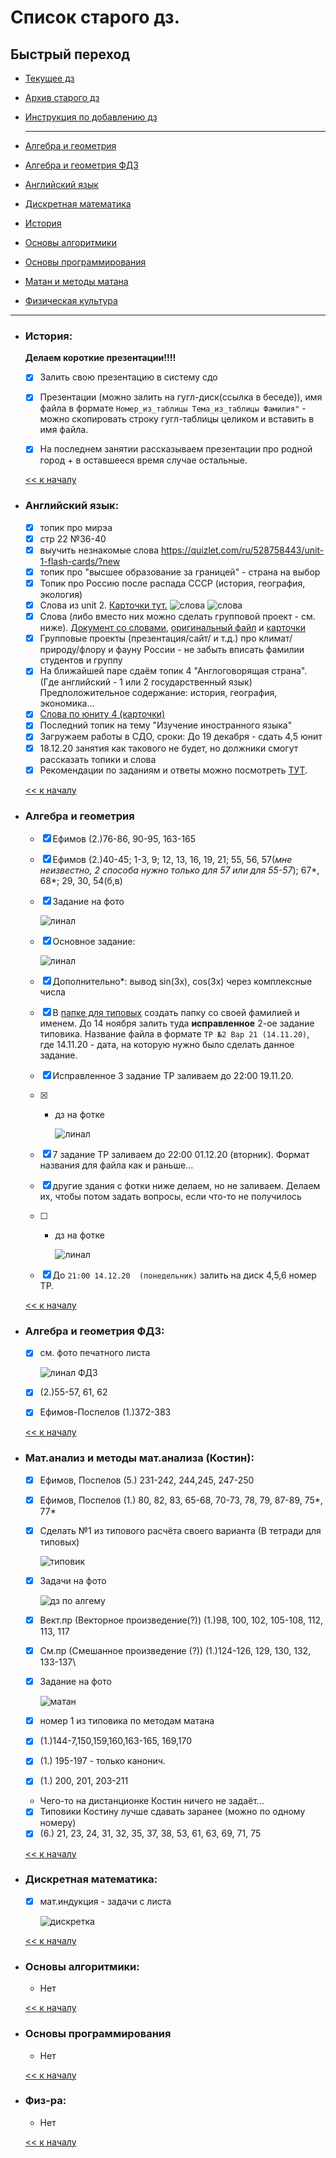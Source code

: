 # Список старого дз.

## Быстрый переход

- [Текущее дз](README.md#Список-текущего-и-будущего-дз)
- [Архив старого дз](архив_дз.md)
- [Инструкция по добавлению дз](Как_вам_добавлять_сюда_дз/Как_добавить_дз.md)

    ***

- [Алгебра и геометрия](#Алгебра-и-геометрия)
- [Алгебра и геометрия ФДЗ](#Алгебра-и-геометрия-ФДЗ)
- [Английский язык](#Английский-язык)
- [Дискретная математика](#Дискретная-математика)
- [История](#История)
- [Основы алгоритмики](#Основы-алгоритмики)
- [Основы программирования](#Основы-программирования)
- [Матан и методы матана](#матанализ-и-методы-матанализа-костин)
- [Физическая культура](#Физ-ра)

***

- ### История:
    **Делаем короткие презентации!!!!**
    - [x] Залить свою презентацию в систему сдо
	- [x] Презентации (можно залить на гугл-диск(ссылка в беседе)), имя файла в формате `Номер_из_таблицы Тема_из_таблицы Фамилия"` - можно скопировать строку гугл-таблицы целиком и вставить в имя файла.
    
    - [x] На последнем занятии рассказываем презентации про родной город + в оставшееся время случае остальные. 
    
    [<< к началу](#Быстрый-переход)

- ### Английский язык:

    - [x] топик про мирэа
    - [x] стр 22 №36-40 
    - [x] выучить незнакомые слова https://quizlet.com/ru/528758443/unit-1-flash-cards/?new
    - [x] топик про "высшее образование за границей" - страна на выбор
    - [x] Топик про Россию после распада СССР (история, география, экология)
    - [x] Слова из unit 2. [Карточки тут.](https://quizlet.com/_8umo4q?x=1qqt&i=1orgvy)
    ![слова](/Ресурсы/Изображения/англ_1.jpg) ![слова](/Ресурсы/Изображения/англ_2.jpg)
    - [x] Слова (либо вместо них можно сделать групповой проект - см. ниже).
        [Документ со словами](/Ресурсы/Документы/words.md), [оригинальный файл](/Ресурсы/Документы/unit3.docx) и [карточки](https://quizlet.com/ru/542944148/unit-3-flash-cards/?new)
    - [x] Групповые проекты (презентация/сайт/ и т.д.) про климат/природу/флору и фауну России - не забыть вписать фамилии студентов и группу
    - [x] На ближайшей паре сдаём топик 4 "Англоговорящая страна". (Где английский - 1 или 2 государственный язык) Предположительное содержание: история, география, экономика...
    - [x] [Слова по юниту 4 (карточки)](https://quizlet.com/ru/547590349/unit-4-flash-cards/)
    - [x] Последний топик на тему "Изучение иностранного языка"
    - [x] Загружаем работы в СДО, сроки: До 19 декабря - сдать 4,5 юнит
    - [x] 18.12.20 занятия как такового не будет, но должники смогут рассказать топики и слова
    - [x] Рекомендации по заданиям и ответы можно посмотреть [ТУТ](дистанционный_английский.md).

    [<< к началу](#Быстрый-переход)

- ### Алгебра и геометрия 
    - [x] Ефимов (2.)76-86, 90-95, 163-165
    - [x] Ефимов (2.)40-45; 1-3, 9; 12, 13, 16, 19, 21; 55, 56, 57(*мне неизвестно, 2 способа нужно только для 57 или для 55-57*); 67*, 68*; 29, 30, 54(б,в) 
    - [x] Задание на фото

        ![линал](/Ресурсы/Изображения/линал1.jpg)

    - [x] Основное задание:

        ![линал](/Ресурсы/Изображения/линал2.jpg)
    - [x] Дополнительно*: вывод sin(3x), cos(3x) через комплексные числа
    - [x] В [папке для типовых](https://drive.google.com/drive/folders/1yZzDBosCA-goPjwXN5-GJYDGfdrk-nsD?usp=sharing) создать папку со своей фамилией и именем. До 14 ноября залить туда **исправленное** 2-ое задание типовика. Название файла в формате `ТР №2 Вар 21 (14.11.20)`, где 14.11.20 - дата, на которую нужно было сделать данное задание.
    - [x] Исправленное 3 задание ТР заливаем до 22:00 19.11.20.
    - [x] + дз на фотке

        ![линал](/Ресурсы/Изображения/линал3.jpg)

    - [x] 7 задание ТР заливаем до 22:00 01.12.20 (вторник). Формат названия для файла как и раньше...
    - [x] другие здания с фотки ниже делаем, но не заливаем. Делаем их, чтобы потом задать вопросы, если что-то не получилось
    - [ ] + дз на фотке

        ![линал](/Ресурсы/Изображения/линал4.jpg)
        
    - [x] До `21:00 14.12.20  (понедельник)` залить на диск 4,5,6 номер ТР.

    [<< к началу](#Быстрый-переход)

- ### Алгебра и геометрия ФДЗ:
    - [x] см. фото печатного листа

        ![линал ФДЗ](/Ресурсы/Изображения/линал_ФДЗ_1.jpg)
    - [x] (2.)55-57, 61, 62
    
    - [x] Ефимов-Поспелов (1.)372-383

    [<< к началу](#Быстрый-переход)

- ### Мат.анализ и методы мат.анализа (Костин):
    - [x] Ефимов, Поспелов (5.) 231-242, 244,245, 247-250
    - [x] Ефимов, Поспелов (1.) 80, 82, 83, 65-68, 70-73, 78, 79, 87-89, 75*, 77*  
    - [x] Сделать №1 из типового расчёта своего варианта (В тетради для типовых) 

        ![типовик](/Ресурсы/Изображения/типовое_по_матАну.jpg)
    - [x] Задачи на фото 
        
        ![дз по алгему](/Ресурсы/Изображения/матан1.jpg)
        
    - [x] Вект.пр (Векторное произведение(?)) (1.)98, 100, 102, 105-108, 112, 113, 117
    - [x] См.пр (Смешанное произведение (?)) (1.)124-126, 129, 130, 132, 133-137\
    - [x] Задание на фото

        ![матан](/Ресурсы/Изображения/матан2.jpg)

    - [x] номер 1 из типовика по методам матана
    - [x] (1.)144-7,150,159,160,163-165, 169,170
    - [x] (1.) 195-197 - только канонич.
    - [x] (1.) 200, 201, 203-211
    - Чего-то на дистанционке Костин ничего не задаёт...
    - [x] Типовики Костину лучше сдавать заранее (можно по одному номеру)
    - [x] (6.) 21, 23, 24, 31, 32, 35, 37, 38, 53, 61, 63, 69, 71, 75

    [<< к началу](#Быстрый-переход)

- ### Дискретная математика:
    - [x] мат.индукция - задачи с листа

        ![дискретка](/Ресурсы/Изображения/дискретка_1.jpg)

    [<< к началу](#Быстрый-переход)

- ### Основы алгоритмики:
    
    - Нет

    [<< к началу](#Быстрый-переход)

- ### Основы программирования
    - Нет

    [<< к началу](#Быстрый-переход)

- ### Физ-ра:
    - Нет

    [<< к началу](#Быстрый-переход)